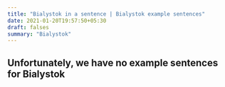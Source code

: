 ```yaml
---
title: "Bialystok in a sentence | Bialystok example sentences"
date: 2021-01-20T19:57:50+05:30
draft: falses
summary: "Bialystok"
---
```

## Unfortunately, we have no example sentences for Bialystok                 

